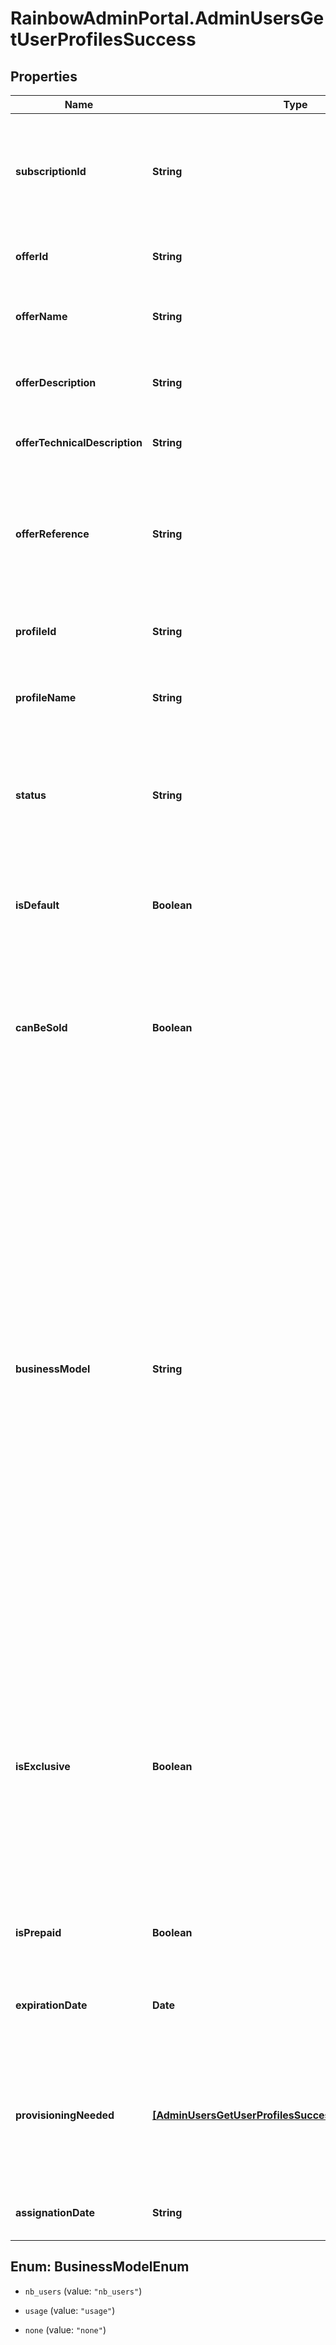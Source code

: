 # RainbowAdminPortal.AdminUsersGetUserProfilesSuccess

## Properties

Name | Type | Description | Notes
------------ | ------------- | ------------- | -------------
**subscriptionId** | **String** | Id of company subscription to which user profile is assigned (one of the subscriptions available to user&#39;s company) | 
**offerId** | **String** | Id of the offer to which company subscription is attached | 
**offerName** | **String** | Name of the offer to which company subscription is attached | 
**offerDescription** | **String** | Description of the offer to which company subscription is attached | 
**offerTechnicalDescription** | **String** | Technical description of the subscribed offer | 
**offerReference** | **String** | Key used for referencing the subscribed offer. Well know offer References are: RB-Essential, RB-Business, RB-Enterprise, RB-Conference. | 
**profileId** | **String** | Id of the profile to which company subscription is attached | 
**profileName** | **String** | Name of the profile to which company subscription is attached | 
**status** | **String** | Status of the company subscription to which user profile is assigned       Possible values: &#x60;active&#x60;, &#x60;alerting&#x60;, &#x60;hold&#x60;, &#x60;terminated&#x60; | 
**isDefault** | **Boolean** | Indicates if this profile is linked to user&#39;s company&#39;s subscription to default offer (i.e. Essential) | 
**canBeSold** | **Boolean** | Indicates if this profile is linked a subscription for a paid offer.    Some offers are not be sold (Essential, Beta, Demo, ...).    If canBeSold is true, the subscription is billed. | 
**businessModel** | **String** | Indicates the business model associated to the subscribed offer (number of users, usage, ...)   * &#x60;nb_users&#x60;: Licencing business model. Offers having this business model are billed according to the number of users bought for it. This should be the business model for Business and Enterprise offers. * &#x60;usage&#x60;: Offers having this business model are billed based on service consumption (whatever the number of users assigned to the subscription of this offer). This should be the business model for Conference offer. * &#x60;none&#x60;: no business model. Used for offers which are not sold (like Essential, Beta, ...).   | 
**isExclusive** | **Boolean** | Indicates if this profile is relative to a subscription for an exclusive offer (if the user has already an exclusive offer assigned, it won&#39;t be possible to assign a second exclusive offer).    Used on GUI side to know if the subscription to assign to a user profile has to be displayed as a radio button or as a check box. | 
**isPrepaid** | **Boolean** | Indicates if this profile is relative to a subscription for a prepaid offer | 
**expirationDate** | **Date** | Expiration date of the subscription to the prepaid offer (creationDate + prepaidDuration) | 
**provisioningNeeded** | [**[AdminUsersGetUserProfilesSuccessProvisioningNeeded]**](AdminUsersGetUserProfilesSuccessProvisioningNeeded.md) | Indicates if provisioning is needed on other component when assigning the user profile to this subscription (depends of thus subscribed offer) | 
**assignationDate** | **String** | Date when the subscription was attached to user profile | 



## Enum: BusinessModelEnum


* `nb_users` (value: `"nb_users"`)

* `usage` (value: `"usage"`)

* `none` (value: `"none"`)




